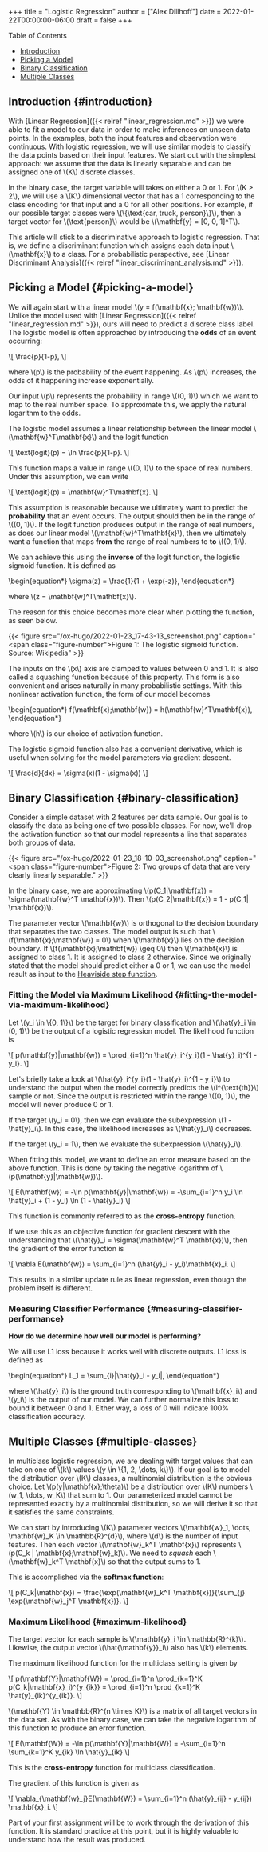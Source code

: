+++
title = "Logistic Regression"
author = ["Alex Dillhoff"]
date = 2022-01-22T00:00:00-06:00
draft = false
+++

<div class="ox-hugo-toc toc">

<div class="heading">Table of Contents</div>

- [Introduction](#introduction)
- [Picking a Model](#picking-a-model)
- [Binary Classification](#binary-classification)
- [Multiple Classes](#multiple-classes)

</div>
<!--endtoc-->



## Introduction {#introduction}

With [Linear Regression]({{< relref "linear_regression.md" >}}) we were able to fit a model to our data in order to make inferences on unseen data points. In the examples, both the input features and observation were continuous. With logistic regression, we will use similar models to classify the data points based on their input features. We start out with the simplest approach: we assume that the data is linearly separable and can be assigned one of \\(K\\) discrete classes.

In the binary case, the target variable will takes on either a 0 or 1. For \\(K > 2\\), we will use a \\(K\\) dimensional vector that has a 1 corresponding to the class encoding for that input and a 0 for all other positions. For example, if our possible target classes were \\(\\{\text{car, truck, person}\\}\\), then a target vector for \\(\text{person}\\) would be \\(\mathbf{y} = [0, 0, 1]^T\\).

This article will stick to a discriminative approach to logistic regression. That is, we define a discriminant function which assigns each data input \\(\mathbf{x}\\) to a class. For a probabilistic perspective, see [Linear Discriminant Analysis]({{< relref "linear_discriminant_analysis.md" >}}).


## Picking a Model {#picking-a-model}

We will again start with a linear model \\(y = f(\mathbf{x}; \mathbf{w})\\). Unlike the model used with [Linear Regression]({{< relref "linear_regression.md" >}}), ours will need to predict a discrete class label. The logistic model is often approached by introducing the **odds** of an event occurring:

\\[
\frac{p}{1-p},
\\]

where \\(p\\) is the probability of the event happening.
As \\(p\\) increases, the odds of it happening increase exponentially.

Our input \\(p\\) represents the probability in range \\((0, 1)\\) which we want to map to the real number space.
To approximate this, we apply the natural logarithm to the odds.

The logistic model assumes a linear relationship between the linear model \\(\mathbf{w}^T\mathbf{x}\\) and the logit function

\\[
\text{logit}(p) = \ln \frac{p}{1-p}.
\\]

This function maps a value in range \\((0, 1)\\) to the space of real numbers.
Under this assumption, we can write

\\[
\text{logit}(p) = \mathbf{w}^T\mathbf{x}.
\\]

This assumption is reasonable because we ultimately want to predict the **probability** that an event occurs.
The output should then be in the range of \\((0, 1)\\).
If the logit function produces output in the range of real numbers, as does our linear model \\(\mathbf{w}^T\mathbf{x}\\), then we ultimately want a function that maps **from** the range of real numbers to **to** \\((0, 1)\\).

We can achieve this using the **inverse** of the logit function, the logistic sigmoid function.
It is defined as

\begin{equation\*}
\sigma(z) = \frac{1}{1 + \exp(-z)},
\end{equation\*}

where \\(z = \mathbf{w}^T\mathbf{x}\\).

The reason for this choice becomes more clear when plotting the function, as seen below.

{{< figure src="/ox-hugo/2022-01-23_17-43-13_screenshot.png" caption="<span class=\"figure-number\">Figure 1: </span>The logistic sigmoid function. Source: Wikipedia" >}}

The inputs on the \\(x\\) axis are clamped to values between 0 and 1. It is also called a squashing function because of this property. This form is also convenient and arises naturally in many probabilistic settings. With this nonlinear activation function, the form of our model becomes

\begin{equation\*}
f(\mathbf{x};\mathbf{w}) = h(\mathbf{w}^T\mathbf{x}),
\end{equation\*}

where \\(h\\) is our choice of activation function.

The logistic sigmoid function also has a convenient derivative, which is useful when solving for the model parameters via gradient descent.

\\[
\frac{d}{dx} = \sigma(x)(1 - \sigma(x))
\\]


## Binary Classification {#binary-classification}

Consider a simple dataset with 2 features per data sample. Our goal is to classify the data as being one of two possible classes. For now, we'll drop the activation function so that our model represents a line that separates both groups of data.

{{< figure src="/ox-hugo/2022-01-23_18-10-03_screenshot.png" caption="<span class=\"figure-number\">Figure 2: </span>Two groups of data that are very clearly linearly separable." >}}

In the binary case, we are approximating \\(p(C\_1|\mathbf{x}) = \sigma(\mathbf{w}^T \mathbf{x})\\).
Then \\(p(C\_2|\mathbf{x}) = 1 - p(C\_1| \mathbf{x})\\).

The parameter vector \\(\mathbf{w}\\) is orthogonal to the decision boundary that separates the two classes. The model output is such that \\(f(\mathbf{x};\mathbf{w}) = 0\\) when \\(\mathbf{x}\\) lies on the decision boundary. If \\(f(\mathbf{x};\mathbf{w}) \geq 0\\) then \\(\mathbf{x}\\) is assigned to class 1. It is assigned to class 2 otherwise. Since we originally stated that the model should predict either a 0 or 1, we can use the model result as input to the [Heaviside step function](https://en.wikipedia.org/wiki/Heaviside_step_function).


### Fitting the Model via Maximum Likelihood {#fitting-the-model-via-maximum-likelihood}

Let \\(y\_i \in \\{0, 1\\}\\) be the target for binary classification and \\(\hat{y}\_i \in (0, 1)\\) be the output of a logistic regression model.
The likelihood function is

\\[
p(\mathbf{y}|\mathbf{w}) = \prod\_{i=1}^n \hat{y}\_i^{y\_i}(1 - \hat{y}\_i)^{1 - y\_i}.
\\]

Let's briefly take a look at \\(\hat{y}\_i^{y\_i}(1 - \hat{y}\_i)^{1 - y\_i}\\) to understand the output when the model correctly predicts the \\(i^{\text{th}}\\) sample or not.
Since the output is restricted within the range \\((0, 1)\\), the model will never produce 0 or 1.

If the target \\(y\_i = 0\\), then we can evaluate the subexpression \\(1 - \hat{y}\_i\\).
In this case, the likelihood increases as \\(\hat{y}\_i\\) decreases.

If the target \\(y\_i = 1\\), then we evaluate the subexpression \\(\hat{y}\_i\\).

When fitting this model, we want to define an error measure based on the above function.
This is done by taking the negative logarithm of \\(p(\mathbf{y}|\mathbf{w})\\).

\\[
E(\mathbf{w}) = -\ln p(\mathbf{y}|\mathbf{w}) = -\sum\_{i=1}^n y\_i \ln \hat{y}\_i + (1 - y\_i) \ln (1 - \hat{y}\_i)
\\]

This function is commonly referred to as the **cross-entropy** function.

If we use this as an objective function for gradient descent with the understanding that \\(\hat{y}\_i = \sigma(\mathbf{w}^T \mathbf{x})\\), then the gradient of the error function is

\\[
\nabla E(\mathbf{w}) = \sum\_{i=1}^n (\hat{y}\_i - y\_i)\mathbf{x}\_i.
\\]

This results in a similar update rule as linear regression, even though the problem itself is different.


### Measuring Classifier Performance {#measuring-classifier-performance}

**How do we determine how well our model is performing?**

We will use L1 loss because it works well with discrete outputs. L1 loss is defined as

\begin{equation\*}
L\_1 = \sum\_{i}|\hat{y}\_i - y\_i|,
\end{equation\*}

where \\(\hat{y}\_i\\) is the ground truth corresponding to \\(\mathbf{x}\_i\\) and \\(y\_i\\) is the output of our model. We can further normalize this loss to bound it between 0 and 1. Either way, a loss of 0 will indicate 100% classification accuracy.


## Multiple Classes {#multiple-classes}

In multiclass logistic regression, we are dealing with target values that can take on one of \\(k\\) values \\(y \in \\{1, 2, \dots, k\\}\\).
If our goal is to model the distribution over \\(K\\) classes, a multinomial distribution is the obvious choice.
Let \\(p(y|\mathbf{x};\theta)\\) be a distribution over \\(K\\) numbers \\(w\_1, \dots, w\_K\\) that sum to 1.
Our parameterized model cannot be represented exactly by a multinomial distribution, so we will derive it so that it satisfies the same constraints.

We can start by introducing \\(K\\) parameter vectors \\(\mathbf{w}\_1, \dots, \mathbf{w}\_K \in \mathbb{R}^{d}\\), where \\(d\\) is the number of input features.
Then each vector \\(\mathbf{w}\_k^T \mathbf{x}\\) represents \\(p(C\_k | \mathbf{x};\mathbf{w}\_k)\\).
We need to _squash_ each \\(\mathbf{w}\_k^T \mathbf{x}\\) so that the output sums to 1.

This is accomplished via the **softmax function**:

\\[
p(C\_k|\mathbf{x}) = \frac{\exp(\mathbf{w}\_k^T \mathbf{x})}{\sum\_{j} \exp(\mathbf{w}\_j^T \mathbf{x})}.
\\]


### Maximum Likelihood {#maximum-likelihood}

The target vector for each sample is \\(\mathbf{y}\_i \in \mathbb{R}^{k}\\).
Likewise, the output vector \\(\hat{\mathbf{y}}\_i\\) also has \\(k\\) elements.

The maximum likelihood function for the multiclass setting is given by

\\[
p(\mathbf{Y}|\mathbf{W}) = \prod\_{i=1}^n \prod\_{k=1}^K p(C\_k|\mathbf{x}\_i)^{y\_{ik}} = \prod\_{i=1}^n \prod\_{k=1}^K \hat{y}\_{ik}^{y\_{ik}}.
\\]

\\(\mathbf{Y} \in \mathbb{R}^{n \times K}\\) is a matrix of all target vectors in the data set.
As with the binary case, we can take the negative logarithm of this function to produce an error function.

\\[
E(\mathbf{W}) = -\ln p(\mathbf{Y}|\mathbf{W}) = -\sum\_{i=1}^n \sum\_{k=1}^K y\_{ik} \ln \hat{y}\_{ik}
\\]

This is the **cross-entropy** function for multiclass classification.

The gradient of this function is given as

\\[
\nabla\_{\mathbf{w}\_j}E(\mathbf{W}) = \sum\_{i=1}^n (\hat{y}\_{ij} - y\_{ij}) \mathbf{x}\_i.
\\]

Part of your first assignment will be to work through the derivation of this function.
It is standard practice at this point, but it is highly valuable to understand how the result was produced.
